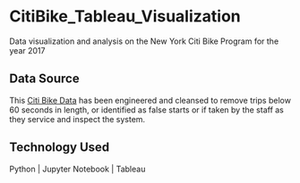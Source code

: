 # CitiBike_Tableau_Visualization

Data visualization and analysis on the New York Citi Bike Program for the year 2017

## Data Source

This [Citi Bike Data](https://www.citibikenyc.com/system-data) has been engineered and cleansed to remove trips  below 60 seconds in length, or identified as false starts or if taken by the staff as they service and inspect the system.

## Technology Used

Python | Jupyter Notebook | Tableau

